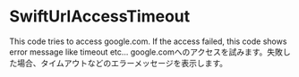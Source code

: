 # SwiftUrlAccessTimeout
This code tries to access google.com. If the access failed, this code shows error message like timeout etc...
google.comへのアクセスを試みます。失敗した場合、タイムアウトなどのエラーメッセージを表示します。
